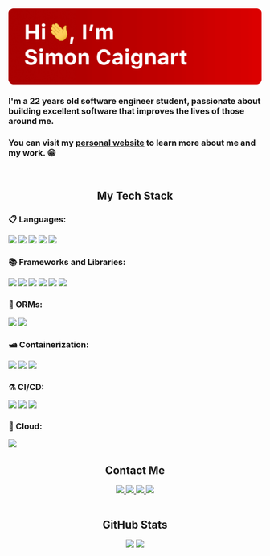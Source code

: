 <img align="center" src="https://github.com/SimonCaignart/SimonCaignart/blob/main/github-banner.gif" alt="Header">

### I'm a 22 years old software engineer student, passionate about building excellent software that improves the lives of those around me.

### You can visit my [personal website](https://simoncaignart.com) to learn more about me and my work. 😁

<br/>
<h2 align="center">My Tech Stack</h2>

<h3>📋 Languages:</h3>
<a href="#"><img src="https://img.shields.io/badge/typescript-%23007ACC.svg?style=for-the-badge&logo=typescript&logoColor=white"/></a>
<a href="#"><img src="https://img.shields.io/badge/java-%23ED8B00.svg?style=for-the-badge&logo=java&logoColor=white"/></a>
<a href="#"><img src="https://img.shields.io/badge/C%23-9558B2.svg?style=for-the-badge&logo=c-sharp&logoColor=white"/></a>
<a href="#"><img src="https://img.shields.io/badge/Python-3776AB?style=for-the-badge&logo=python&logoColor=white"/></a>
<a href="#"><img src="https://img.shields.io/badge/-GraphQL-E10098?style=for-the-badge&logo=graphql&logoColor=white"/></a>

<h3>📚 Frameworks and Libraries:</h3>
<a href="#"><img src="https://img.shields.io/badge/react-282C34.svg?style=for-the-badge&logo=react&logoColor=%2361DAFB"/></a>
<a href="#"><img src="https://img.shields.io/badge/Next.js-black?style=for-the-badge&logo=next.js&logoColor=white"/></a>
<a href="#"><img src="https://img.shields.io/badge/Vue.js-%2335495e.svg?style=for-the-badge&logo=vuedotjs&logoColor=%234FC08D"/></a>
<a href="#"><img src="https://img.shields.io/badge/Nuxt.js-03BB6F?style=for-the-badge&logo=nuxt.js&logoColor=white"/></a> 
<a href="#"><img src="https://img.shields.io/badge/-Apollo GraphQL-311C87?style=for-the-badge&logo=apollo-graphql"/></a>
<a href="#"><img src="https://img.shields.io/badge/TailwindCSS-%2338B2AC.svg?style=for-the-badge&logo=tailwind-css&logoColor=white"/></a>

<h3>🎋 ORMs:</h3>
<a href="#"><img src="https://img.shields.io/badge/Prisma-1A202C?style=for-the-badge&logo=Prisma&logoColor=white"/></a>
<a href="#"><img src="https://img.shields.io/badge/Mongoose-840000?style=for-the-badge&logo=Mongoose&logoColor=white"/></a>

<h3>🛥️ Containerization:</h3>
<a href="#"><img src="https://img.shields.io/badge/Docker-2496ED.svg?style=for-the-badge&logo=docker&logoColor=white"/></a>
<a href="#"><img src="https://img.shields.io/badge/Kubernetes-%23326ce5.svg?style=for-the-badge&logo=kubernetes&logoColor=white"/></a>
<a href="#"><img src="https://img.shields.io/badge/Google Kubernetes Engine (GKE)-4081EE.svg?style=for-the-badge&logo=google-cloud&logoColor=white"/></a>

<h3>⚗️ CI/CD:</h3>
<a href="#"><img src="https://img.shields.io/badge/github%20actions-2088ff?style=for-the-badge&logo=githubactions&logoColor=white"/></a>
<a href="#"><img src="https://img.shields.io/badge/Google Cloud Build-4081EE.svg?style=for-the-badge&logo=google-cloud&logoColor=white"/></a>
<a href="#"><img src="https://img.shields.io/badge/Argo CD-e8714d?style=for-the-badge&logo=data%3Aimage%2Fpng%3Bbase64%2CiVBORw0KGgoAAAANSUhEUgAAAEAAAABACAQAAAAAYLlVAAAAAXNSR0IArs4c6QAABjVJREFUGBnVwQlwlOUBx%2BH%2F1xmPVjrVDswwgG0lMeBwaAGhUMRUENFKGs4SKVKOUAUEsgHCIRAaigpSkBCRayTgQDMNYzha0BhGrUC5qbZBTmlloJBSCwgU6L6%2Fvnyzbr%2FdDeu3sOtMn0c3yJEjR44cOXLkyJEjR1%2BZrz8zquKD4%2FzPhxdKVmV2kSNHjlJrwXwM7KyeObtHzyZN6tXR7Xd9q3WrgYOWlV0Ath3r0F6p0uKukycw8%2BY2qKvrGl%2BA1e0xJV9NDabzQ%2FIhqxtcuqpkmj4Rk%2F24EjAhHyaNU3L8%2FcRfjynso%2BqqKvkCR4%2Fo5hFcMF8eWPJpcxVGN4fgxIBCBg2E9EbNvq0ELHwVoxt39XJJsUJ274ErKGErSzG6MW8s%2F%2BSoQrDmzlOENs3z8%2BbOnflC%2F6fq1VEchw7u3aPEfe92jEKwmmbI4%2BWXiRBk%2BkxdFyanuxKF%2BXEXubB0i8Jat%2BA6Hu2qWv3gPowSM7j%2F%2BXNy%2FXE3NGyksNzBxDG5SLU6eqRknhKBaZohKysLRucp7MmufImf56pWGPmXmXkJueAM8sAH3aFa1JwenSu%2Fdu7vmyMrLx8ymipsbQU%2B7LqgWuRknzsrv0AuOHZZHvhU95uqBUb%2BtGm747Cs5i0hu5fC%2Bv8Un8bPkKMYhw%2FNmKov06jhWWDos7LmLAB5lK7Apw2H5CjG5LGYj%2FcrvilFWOlpsg6cqz4rj2278GnrBTmK0bExBtPxfsUTmIwlF8x5TR5nruCbHNUCg%2FlhM8WT%2FzyWXDBgiMIuA3sPPjsiK2vk6ANnqMUx8n7Vo3%2F%2B9OPAP1AtMJj2TRVPYAqWXNC1tUI%2BA1q1Vthj3YiS1U%2BOQgYMgZMoBgbT7l7FE5iGJRf8qJlcg3OhTVu56tWXq3cfPPoM0DXOdxrLkZU%2FAXKHKwoG0z5d8QSmYckFPXvLdTL4yedyYe3YI9e%2F%2BEINcv3hb1hyZMHxq4qCwXRIUzyBaVj6miwIFMgFU6bLSrsbl1xz5hMyc4FcuNp1lFW%2BDhQFg%2BmQpngC07CaNJEFq9fLBSNHy%2FXPM7B%2BvVzjCwjJmyRX%2BXtwBrleKQFFwWA6NlY8z7%2BI9bOhsrYfvIBcsHiZYrz%2BBiGvrVGMt98DRejbBYPJTFc8TTNqOM%2BqDbLGFoBcG6tAMfCQoyiw%2B4gilC7GHPxYfoCuuQ3yx8uqXw9enqUIqyvwmP9bOfJ482144AFFwMivi9zzXVkHT4BcRYWYpUsUtnELUUq3yFHIxq3wykJFSL8NI7%2FGjClfI6t1Kxj4tFwFAawdfyn%2F%2Fb4TXMf24Jpd%2B%2F6NNWmaoqxfO3e2%2FAO5DhwChcx6CZ9WVCgGRolYWLxkkVywZatcYwP4FChQlLLVmzYpMRi5enW%2FilyjnsOnEWMUBZSo3pkmqAhDhuLTwEGKgCksVOI%2B3FcyTx79nsKjcAkey9%2FBo0dPeSxdHEQ3BpOdqbBuT%2BDx3FQ5s0tPcIpF6%2BSMHI9Hly4K%2B8kToBtHsNM9CmnTFo%2FFlZIcOXLkSPNW4tGihUJatYS7G%2BhmYLo%2FKFfDRnicR46%2B4BzGq14duR7tDI3v1c3CvFgkFxFGTFLIQ52JINecYmhQV8lw6tRnSHKI8kKpHDnPTCCKdOedcA4lT%2B5wWLkHn8oqITBFSea8uhmfqg4rJRx8Umr8Gb%2BqkaNkyk5bVEyCVlYNHqZkmRGofGvXn8revYIfn7KsctvFij1jC1reoeR6aSnWFeIr2SBHjlJhchHWfuKbOl%2BpkjcOa%2B9pYhiu%2BYhrxhUpVX4xDGvzTmKUV2MtLccaNkapktMLa8VviLHsTayCqVi9%2BylVumViFRYRY04xVu8%2BWJ06KVXaNcLKySHGxElY378fKy1dqYPVvCXW68tx%2FYdrhgzGavANDOgWpUpRIZaENfBprLUVm6uwnuyKAQkDw4crFSpnEcRgikskrLZtsMaN%2FeV0rCYNMCCVrcJgoGJdZqaSrc%2BtD9aXtfEt%2BJzm92E93P7xRwCjW8%2Behd9tkJVRt0Xjrp36ZivZyn59oBqDwdSclkaNwIAswHR%2FRLp0EYO5emXrB8uXKNXGjcBgjn8q6%2FQpDGbCSH0VcjPeryRIEIN5%2F12FbN%2BKwRAk%2BM6mQQ%2Fr%2F8t%2FATWhgmsOIpXQAAAAAElFTkSuQmCC&logoColor=white&color=E8714D"/></a>

<h3>🎈 Cloud:</h3>
<a href="#"><img src="https://img.shields.io/badge/Google Cloud Platform-4081EE.svg?style=for-the-badge&logo=google-cloud&logoColor=white"/></a>

<br/>
<h2 align="center">Contact Me</h2>

<div align="center">
 <a href="mailto: simon.caignart@gmail.com">
  <img src="https://img.shields.io/badge/Gmail-D14836?style=for-the-badge&logo=gmail&logoColor=white"/>
 </a>
 <a href="https://linkedin.com/in/simon-caignart-49768a189" target="_blank">
  <img src="https://img.shields.io/badge/linkedin-%230077B5.svg?style=for-the-badge&logo=linkedin&logoColor=white"/>
 </a>
  <a href="https://twitter.com/SimonCaignart" target="_blank">
  <img src="https://img.shields.io/badge/Twitter-%231DA1F2.svg?style=for-the-badge&logo=Twitter&logoColor=white"/>
 </a>
 </a>
 <a href="https://discordapp.com/users/264385301701591041/" target="_blank">
  <img src="https://img.shields.io/badge/Discord-%237289DA.svg?style=for-the-badge&logo=discord&logoColor=white"/>
 </a>
</div>


<br/>
<h2 align="center">GitHub Stats</h2>


<div align="center">
  <img src="https://github-readme-stats-simoncaignart.vercel.app/api?username=simoncaignart&show_icons=true&title_color=CC0000&bg_color=ffffff00&text_color=CC0000&icon_color=CC0000&count_private=true&border_radius=20&hide_border=true" />
  <img src="https://github-readme-stats-simoncaignart.vercel.app/api/top-langs/?username=simoncaignart&layout=compact&border_radius=20&count_private=true&text_color=CC0000&title_color=CC0000&bg_color=ffffff00&hide_border=true&exclude_repo=github-readme-stats&langs_count=8&hide=jupyter%20notebook"/>
</div>
